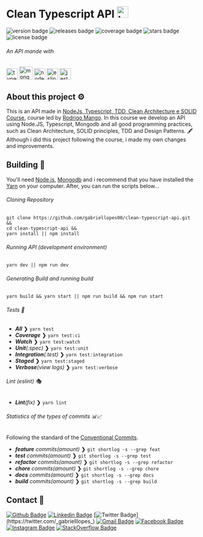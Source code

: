 <h1>
  Clean Typescript API
  <img src="https://cdn.svgporn.com/logos/typescript-icon.svg" alt="typescript" width="30" height="30"/>
</h1>

![version badge](https://img.shields.io/badge/version-1.1.0-blue.svg)
![releases badge](https://img.shields.io/badge/releases-2-blue.svg)
![coverage badge](https://img.shields.io/badge/coverage-99.65%25-blue.svg)
![stars badge](https://img.shields.io/github/stars/gabriellopes00/clean-typescript-api.svg)
![license badge](https://img.shields.io/badge/license-MIT-blue.svg)

###### An API mande with

<p>
  <img src="https://cdn.svgporn.com/logos/typescript-icon.svg" alt="typescript" width="30" height="30"/>
  <img src="https://img.icons8.com/color/452/mongodb.png" alt="mongodb" width="35" height="35"/>
  <img src="https://cdn.svgporn.com/logos/nodejs-icon.svg" alt="nodejs" width="30" height="30"/>
  <img src="https://cdn.svgporn.com/logos/eslint.svg" alt="eslint" width="30" height="30"/>
  <img src="https://cdn.svgporn.com/logos/jest.svg" height="30" alt="jest">
</p>

## About this project ⚙

This is an API made in [NodeJs, Typescript, TDD, Clean Architecture e SOLID Course](https://www.udemy.com/course/tdd-com-mango/), course led by [Rodrigo Mango](https://github.com/rmanguinho). In this course we develop an API using Node.JS, Typescript, Mongodb and all good programming practices, such as Clean Architecture, SOLID principles, TDD and Design Patterns. 🖋 Although i did this project following the course, i made my own changes and improvements.

## Building 🔧

You'll need [Node.js](https://nodejs.org), [Mongodb](https://www.mongodb.com/) and i recommend that you have installed the [Yarn](https://classic.yarnpkg.com/en/docs/install/#windows-stable) on your computer. After, you can run the scripts below...

###### Cloning Repository

```cloning
git clone https://github.com/gabriellopes00/clean-typescript-api.git &&
cd clean-typescript-api &&
yarn install || npm install
```

###### Running API (development environment)

```development
yarn dev || npm run dev
```

###### Generating Build and running build

```build
yarn build && yarn start || npm run build && npm run start
```

###### Tests 🧪

- _**All**_ ❯ `yarn test`
- _**Coverage**_ ❯ `yarn test:ci`
- _**Watch**_ ❯ `yarn test:watch`
- _**Unit**(.spec)_ ❯ `yarn test:unit`
- _**Integration**(.test)_ ❯ `yarn test:integration`
- _**Staged**_ ❯ `yarn test:staged`
- _**Verbose**(view logs)_ ❯ `yarn test:verbose`

###### Lint (eslint) 🎭

- _**Lint**(fix)_ ❯ `yarn lint`

###### Statistics of the types of commits 📊📈

Following the standard of the [Conventional Commits](https://www.conventionalcommits.org/).

- _**feature** commits(amount)_ ❯ `git shortlog -s --grep feat`
- _**test** commits(amount)_ ❯ `git shortlog -s --grep test`
- _**refactor** commits(amount)_ ❯ `git shortlog -s --grep refactor`
- _**chore** commits(amount)_ ❯ `git shortlog -s --grep chore`
- _**docs** commits(amount)_ ❯ `git shortlog -s --grep docs`
- _**build** commits(amount)_ ❯ `git shortlog -s --grep build`

## Contact 📱

[![Github Badge](https://img.shields.io/badge/-Github-000?style=flat-square&logo=Github&logoColor=white&link=https://github.com/gabriellopes00)](https://github.com/gabriellopes00)
[![Linkedin Badge](https://img.shields.io/badge/-LinkedIn-blue?style=flat-square&logo=Linkedin&logoColor=white&link=https://www.linkedin.com/in/gabriel-lopes-6625631b0/)](https://www.linkedin.com/in/gabriel-lopes-6625631b0/)
[![Twitter Badge](https://img.shields.io/badge/-Twitter-1ca0f1?style=flat-square&labelColor=1ca0f1&logo=twitter&logoColor=white&link=https://twitter.com/_gabrielllopes_)](https://twitter.com/_gabrielllopes_)
[![Gmail Badge](https://img.shields.io/badge/-Gmail-D14836?&style=flat-square&logo=Gmail&logoColor=white&link=mailto:gabrielluislopes00@gmail.com)](mailto:gabrielluislopes00@gmail.com)
[![Facebook Badge](https://img.shields.io/badge/facebook-%231877F2.svg?&style=flat-square&logo=facebook&logoColor=white)](https://www.facebook.com/profile.php?id=100034920821684)
[![Instagram Badge](https://img.shields.io/badge/instagram-%23E4405F.svg?&style=flat-square&logo=instagram&logoColor=white)](https://www.instagram.com/_.gabriellopes/?hl=pt-br)
[![StackOverflow Badge](https://img.shields.io/badge/stack%20overflow-FE7A16?logo=stack-overflow&logoColor=white&style=flat-square)](https://stackoverflow.com/users/14099025/gabriel-lopes?tab=profile)
